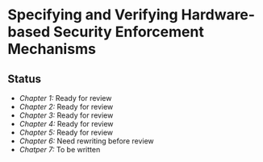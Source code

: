 # Specifying and Verifying Hardware-based Security Enforcement Mechanisms

## Status

- *Chapter 1:* Ready for review
- *Chapter 2:* Ready for review
- *Chapter 3:* Ready for review
- *Chapter 4:* Ready for review
- *Chapter 5:* Ready for review
- *Chapter 6:* Need rewriting before review
- *Chatper 7:* To be written
